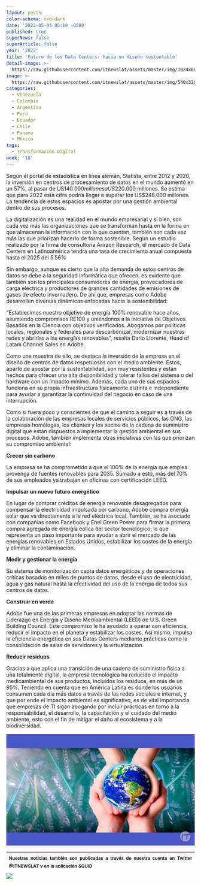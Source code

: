 ```yaml
---
layout: posts
color-schema: red-dark
date: '2022-05-04 05:10 -0500'
published: true
superNews: false
superArticle: false
year: '2022'
title: 'Futuro de los Data Centers: hacia un diseño sustentable'
detail-image: >-
  https://raw.githubusercontent.com/itnewslat/assets/master/img/1024x680/mundos-en-las-manos-g.jpg
image: >-
  https://raw.githubusercontent.com/itnewslat/assets/master/img/540x320/mundos-en-las-manos-p.jpg
categories:
  - Venezuela
  - Colombia
  - Argentina
  - Perú
  - Ecuador
  - Chile
  - Panama
  - Mexico
tags:
  - Transformación Digital
week: '18'
---
```

Según el portal de estadística en línea alemán, Statista, entre 2012 y 2020, la inversión en centros de procesamiento de datos en el mundo aumentó en un 57%, al pasar de US$140.000 millones a US$220.000 millones. Se estima que para 2022 esta cifra podría llegar a superar los US$248.000 millones. La tendencia de estos espacios es apostar por una gestión ambiental dentro de sus procesos.

La digitalización es una realidad en el mundo empresarial y si bien, son cada vez más las organizaciones que se transforman hasta en la forma en que almacenan la información con la que cuentan, también son cada vez más las que priorizan hacerlo de forma sostenible. Según un estudio realizado por la firma de consultoría Arirzon Research, el mercado de Data Centers en Latinoamérica tendrá una tasa de crecimiento anual compuesta hasta el 2025 del 5.56%

Sin embargo, aunque es cierto que la alta demanda de estos centros de datos se debe a la seguridad informática que ofrecen, es evidente que también son los principales consumidores de energía, provocadores de carga eléctrica y productores de grandes cantidades de emisiones de gases de efecto invernadero. De ahí que, empresas como Adobe desarrollen diversas dinámicas enfocadas hacia la sostenibilidad:

“Establecimos nuestro objetivo de energía 100% renovable hace años, asumiendo compromisos RE100 y uniéndonos a la iniciativa de Objetivos Basados en la Ciencia con objetivos verificados. Abogamos por políticas locales, regionales y federales para descarbonizar, modernizar nuestras redes y abrirlas a las energías renovables”, resalta Dario Llorente, Head of Latam Channel Sales en Adobe.

Como una muestra de ello, se destaca la inversión de la empresa en el diseño de centros de datos respetuosos con el medio ambiente. Estos, aparte de apostar por la sustentabilidad, son muy resistentes y están hechos para ofrecer una alta disponibilidad y tolerar fallos del sistema o del hardware con un impacto mínimo. Además, cada uno de sus espacios funciona en su propia infraestructura físicamente distinta e independiente para ayudar a garantizar la continuidad del negocio en caso de una interrupción.

Como si fuera poco y conscientes de que el camino a seguir es a través de la colaboración de las empresas locales de servicios públicos, las ONG, las empresas homólogas, los clientes y los socios de la cadena de suministro digital que están dispuestos a implementar la gestión ambiental en sus procesos. Adobe, también implementa otras iniciativas con las que priorizan su compromiso ambiental:
 
**Crecer sin carbono**

La empresa se ha comprometido a que el 100% de la energía que emplea provenga de fuentes renovables para 2035. Sumado a esto, más del 70% de sus empleados ya trabajan en oficinas con certificación LEED.
 
**Impulsar un nuevo futuro energético**

En lugar de comprar créditos de energía renovable desagregados para compensar la electricidad impulsada por carbono, Adobe compra energía solar que va directamente a la red eléctrica local. También, se ha asociado con compañías como Facebook y Enel Green Power para firmar la primera compra agregada de energía eólica del sector tecnológico, lo que representa un paso importante para ayudar a abrir el mercado de las energías renovables en Estados Unidos, estabilizar los costes de la energía y eliminar la contaminación.
 
**Medir y gestionar la energía**

Su sistema de monitorización capta datos energéticos y de operaciones críticas basados en miles de puntos de datos, desde el uso de electricidad, agua y gas natural hasta la efectividad del uso de la energía de todos sus centros de datos.
 
**Construir en verde**

Adobe fue una de las primeras empresas en adoptar las normas de Liderazgo en Energía y Diseño Medioambiental (LEED) de U.S. Green Building Council. Este compromiso le ha ayudado a operar con eficiencia, reducir el impacto en el planeta y estabilizar los costes. Así mismo, impulsa la eficiencia energética en sus Datas Centers mediante prácticas como la consolidación de salas de servidores y la virtualización.

**Reducir residuos**

Gracias a que aplica una transición de una cadena de suministro física a una totalmente digital, la empresa tecnológica ha reducido el impacto medioambiental de sus productos, incluidos los residuos, en más de un 95%.
Teniendo en cuenta que en América Latina es donde los usuarios consumen cada día más datos a través de las redes sociales e internet, y que por ende el impacto ambiental es significativo, es de vital importancia que empresas de TI sigan abogando por incluir prácticas en torno a la responsabilidad, el desarrollo, la capacitación y el cuidado del medio ambiente, esto con el fin de mitigar el daño al ecosistema y a la biodiversidad.

![](https://raw.githubusercontent.com/itnewslat/assets/master/img/540x320/mundos-en-las-manos-p.jpg)

<table style="height: 42px;" width="569">
<tbody>
<tr>
<td style="text-align: justify;"><sub><strong>Nuestras noticias también son publicadas a través de nuestra cuenta en Twitter <a href="https://twitter.com/itnewslat?lang=es">@ITNEWSLAT</a> y en la aplicación <a href="https://squidapp.co/en/">SQUID</a></strong></sub></td>
</tr>
</tbody>
</table>

<img src="https://tracker.metricool.com/c3po.jpg?hash=56f88a41e39ab42c063cc51676587a04"/>